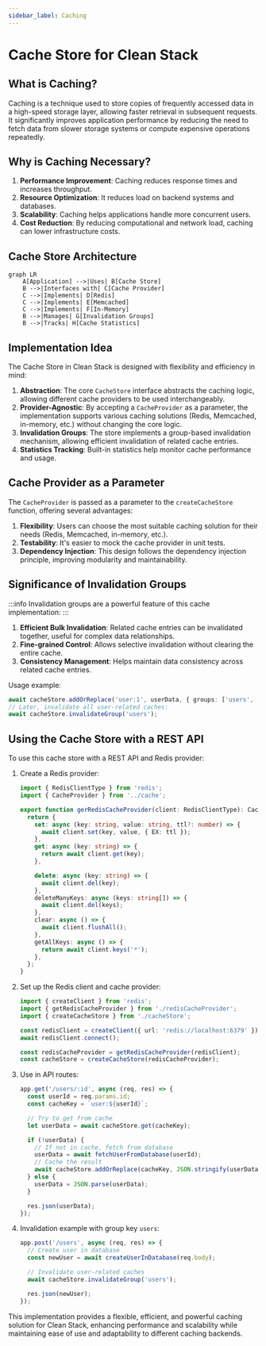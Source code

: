 ```yaml
---
sidebar_label: Caching
---
```


# Cache Store for Clean Stack

## What is Caching?

Caching is a technique used to store copies of frequently accessed data in a high-speed storage layer, allowing faster retrieval in subsequent requests. It significantly improves application performance by reducing the need to fetch data from slower storage systems or compute expensive operations repeatedly.

## Why is Caching Necessary?

1. **Performance Improvement**: Caching reduces response times and increases throughput.
2. **Resource Optimization**: It reduces load on backend systems and databases.
3. **Scalability**: Caching helps applications handle more concurrent users.
4. **Cost Reduction**: By reducing computational and network load, caching can lower infrastructure costs.

## Cache Store Architecture

```mermaid
graph LR
    A[Application] -->|Uses| B[Cache Store]
    B -->|Interfaces with| C[Cache Provider]
    C -->|Implements| D[Redis]
    C -->|Implements| E[Memcached]
    C -->|Implements| F[In-Memory]
    B -->|Manages| G[Invalidation Groups]
    B -->|Tracks| H[Cache Statistics]
```

## Implementation Idea

The Cache Store in Clean Stack is designed with flexibility and efficiency in mind:

1. **Abstraction**: The core `CacheStore` interface abstracts the caching logic, allowing different cache providers to be used interchangeably.
2. **Provider-Agnostic**: By accepting a `CacheProvider` as a parameter, the implementation supports various caching solutions (Redis, Memcached, in-memory, etc.) without changing the core logic.
3. **Invalidation Groups**: The store implements a group-based invalidation mechanism, allowing efficient invalidation of related cache entries.
4. **Statistics Tracking**: Built-in statistics help monitor cache performance and usage.

## Cache Provider as a Parameter

The `CacheProvider` is passed as a parameter to the `createCacheStore` function, offering several advantages:

1. **Flexibility**: Users can choose the most suitable caching solution for their needs (Redis, Memcached, in-memory, etc.).
2. **Testability**: It's easier to mock the cache provider in unit tests.
3. **Dependency Injection**: This design follows the dependency injection principle, improving modularity and maintainability.

## Significance of Invalidation Groups

:::info Invalidation groups are a powerful feature of this cache implementation: :::

1. **Efficient Bulk Invalidation**: Related cache entries can be invalidated together, useful for complex data relationships.
2. **Fine-grained Control**: Allows selective invalidation without clearing the entire cache.
3. **Consistency Management**: Helps maintain data consistency across related cache entries.

Usage example:

```typescript
await cacheStore.addOrReplace('user:1', userData, { groups: ['users', 'active-users'] });
// Later, invalidate all user-related caches:
await cacheStore.invalidateGroup('users');
```

## Using the Cache Store with a REST API

To use this cache store with a REST API and Redis provider:

1. Create a Redis provider:

   ```typescript
   import { RedisClientType } from 'redis';
   import { CacheProvider } from '../cache';

   export function gerRedisCacheProvider(client: RedisClientType): CacheProvider {
     return {
       set: async (key: string, value: string, ttl?: number) => {
         await client.set(key, value, { EX: ttl });
       },
       get: async (key: string) => {
         return await client.get(key);
       },

       delete: async (key: string) => {
         await client.del(key);
       },
       deleteManyKeys: async (keys: string[]) => {
         await client.del(keys);
       },
       clear: async () => {
         await client.flushAll();
       },
       getAllKeys: async () => {
         return await client.keys('*');
       },
     };
   }
   ```

2. Set up the Redis client and cache provider:

   ```typescript
   import { createClient } from 'redis';
   import { getRedisCacheProvider } from './redisCacheProvider';
   import { createCacheStore } from './cacheStore';

   const redisClient = createClient({ url: 'redis://localhost:6379' });
   await redisClient.connect();

   const redisCacheProvider = getRedisCacheProvider(redisClient);
   const cacheStore = createCacheStore(redisCacheProvider);
   ```

3. Use in API routes:

   ```typescript
   app.get('/users/:id', async (req, res) => {
     const userId = req.params.id;
     const cacheKey = `user:${userId}`;

     // Try to get from cache
     let userData = await cacheStore.get(cacheKey);

     if (!userData) {
       // If not in cache, fetch from database
       userData = await fetchUserFromDatabase(userId);
       // Cache the result
       await cacheStore.addOrReplace(cacheKey, JSON.stringify(userData), { ttl: 3600, groups: ['users'] });
     } else {
       userData = JSON.parse(userData);
     }

     res.json(userData);
   });
   ```

4. Invalidation example with group key `users`:

   ```typescript
   app.post('/users', async (req, res) => {
     // Create user in database
     const newUser = await createUserInDatabase(req.body);

     // Invalidate user-related caches
     await cacheStore.invalidateGroup('users');

     res.json(newUser);
   });
   ```

This implementation provides a flexible, efficient, and powerful caching solution for Clean Stack, enhancing performance and scalability while maintaining ease of use and adaptability to different caching backends.
